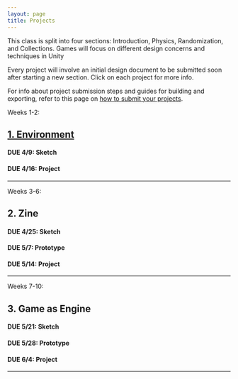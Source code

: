 ```yaml
---
layout: page
title: Projects
---
```


This class is split into four sections: Introduction, Physics, Randomization, and Collections. Games will focus on different design concerns and techniques in Unity

Every project will involve an initial design document to be submitted soon after starting a new section. Click on each project for more info.

For info about project submission steps and guides for building and exporting, refer to this page on [how to submit your projects](how-to-submit-projects.md).

Weeks 1-2:
## [1. Environment](project-1.md)

#### **DUE 4/9**: Sketch  
#### **DUE 4/16**: Project

<!-- [View Project 1 Submissions](project-submissions.html?p=1) -->

---

Weeks 3-6:
## 2. Zine

#### **DUE 4/25:** Sketch
#### **DUE 5/7:** Prototype
#### **DUE 5/14:** Project

<!-- [View Project 2 Submissions](project-submissions.html?p=2) -->

---

Weeks 7-10:
## 3. Game as Engine

#### **DUE 5/21:** Sketch
#### **DUE 5/28:** Prototype 
#### **DUE 6/4:** Project

<!-- [View Project 3 Submissions](project-submissions.html?p=3) -->

---